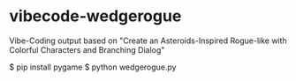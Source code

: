 # vibecode-wedgerogue
Vibe-Coding output based on "Create an Asteroids-Inspired Rogue-like with Colorful Characters and Branching Dialog" 

$ pip install pygame
$ python wedgerogue.py

